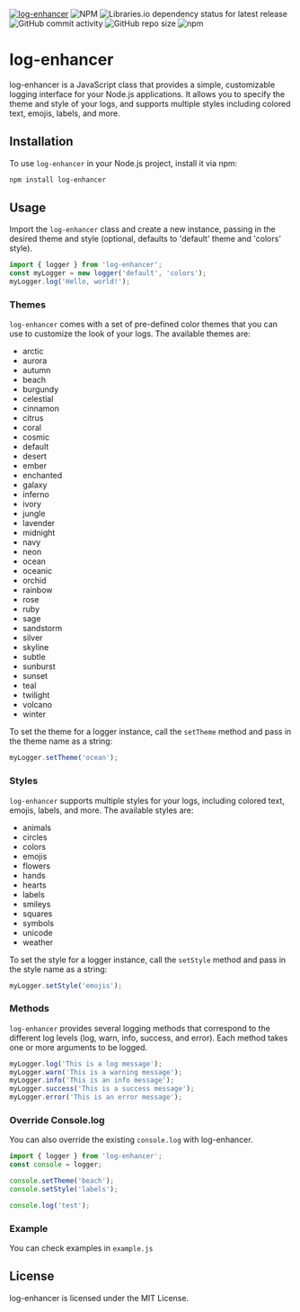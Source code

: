 [![log-enhancer](https://github.com/tech-mojo/log-enhancer/actions/workflows/npm-publish.yml/badge.svg)](https://github.com/tech-mojo/log-enhancer/actions/workflows/npm-publish.yml)
![NPM](https://img.shields.io/npm/l/log-enhancer)
![Libraries.io dependency status for latest release](https://img.shields.io/librariesio/release/npm/log-enhancer)
![GitHub commit activity](https://img.shields.io/github/commit-activity/m/tech-mojo/log-enhancer)
![GitHub repo size](https://img.shields.io/github/repo-size/tech-mojo/log-enhancer)
![npm](https://img.shields.io/npm/dw/log-enhancer)

# log-enhancer

log-enhancer is a JavaScript class that provides a simple, customizable logging interface for your Node.js applications. It allows you to specify the theme and style of your logs, and supports multiple styles including colored text, emojis, labels, and more.

## Installation

To use `log-enhancer` in your Node.js project, install it via npm:

```bash
npm install log-enhancer
```

## Usage

Import the `log-enhancer` class and create a new instance, passing in the desired theme and style (optional, defaults to 'default' theme and 'colors' style).

```javascript
import { logger } from 'log-enhancer';
const myLogger = new logger('default', 'colors');
myLogger.log('Hello, world!');
```

### Themes

`log-enhancer` comes with a set of pre-defined color themes that you can use to customize the look of your logs. The available themes are:

* arctic
* aurora
* autumn
* beach
* burgundy
* celestial
* cinnamon
* citrus
* coral
* cosmic
* default
* desert
* ember
* enchanted
* galaxy
* inferno
* ivory
* jungle
* lavender
* midnight
* navy
* neon
* ocean
* oceanic
* orchid
* rainbow
* rose
* ruby
* sage
* sandstorm
* silver
* skyline
* subtle
* sunburst
* sunset
* teal
* twilight
* volcano
* winter

To set the theme for a logger instance, call the `setTheme` method and pass in the theme name as a string:

```javascript
myLogger.setTheme('ocean');
```

### Styles

`log-enhancer` supports multiple styles for your logs, including colored text, emojis, labels, and more. The available styles are:

* animals
* circles
* colors
* emojis
* flowers
* hands
* hearts
* labels
* smileys
* squares
* symbols
* unicode
* weather

To set the style for a logger instance, call the `setStyle` method and pass in the style name as a string:

```javascript
myLogger.setStyle('emojis');
```

### Methods

`log-enhancer` provides several logging methods that correspond to the different log levels (log, warn, info, success, and error). Each method takes one or more arguments to be logged.

```javascript
myLogger.log('This is a log message');
myLogger.warn('This is a warning message');
myLogger.info('This is an info message');
myLogger.success('This is a success message');
myLogger.error('This is an error message');
```

### Override Console.log

You can also override the existing `console.log` with log-enhancer.

```javascript
import { logger } from 'log-enhancer';
const console = logger;

console.setTheme('beach');
console.setStyle('labels');

console.log('test');
```

### Example

You can check examples in `example.js`

## License

log-enhancer is licensed under the MIT License.

